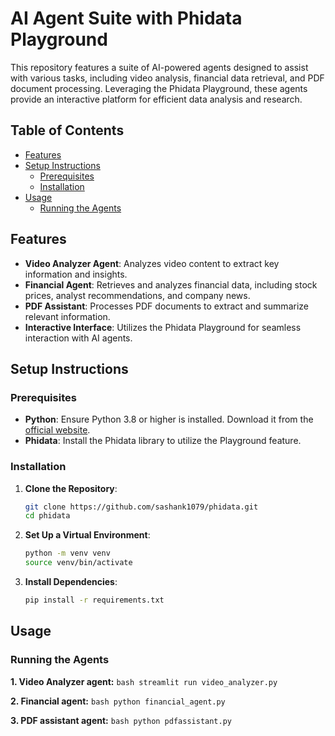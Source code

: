 # AI Agent Suite with Phidata Playground

This repository features a suite of AI-powered agents designed to assist with various tasks, including video analysis, financial data retrieval, and PDF document processing. Leveraging the Phidata Playground, these agents provide an interactive platform for efficient data analysis and research.

## Table of Contents

- [Features](#features)
- [Setup Instructions](#setup-instructions)
  - [Prerequisites](#prerequisites)
  - [Installation](#installation)
- [Usage](#usage)
  - [Running the Agents](#running-the-agents)



## Features

- **Video Analyzer Agent**: Analyzes video content to extract key information and insights.
- **Financial Agent**: Retrieves and analyzes financial data, including stock prices, analyst recommendations, and company news.
- **PDF Assistant**: Processes PDF documents to extract and summarize relevant information.
- **Interactive Interface**: Utilizes the Phidata Playground for seamless interaction with AI agents.

## Setup Instructions

### Prerequisites

- **Python**: Ensure Python 3.8 or higher is installed. Download it from the [official website](https://www.python.org/downloads/).
- **Phidata**: Install the Phidata library to utilize the Playground feature.

### Installation

1. **Clone the Repository**:
   ```bash
   git clone https://github.com/sashank1079/phidata.git
   cd phidata

2. **Set Up a Virtual Environment**:
   ```bash
   python -m venv venv
   source venv/bin/activate
   ```

3. **Install Dependencies**:
   ```bash
   pip install -r requirements.txt
   ```

## Usage

### Running the Agents

**1. Video Analyzer agent:**
    ```bash
    streamlit run video_analyzer.py
    ```

**2. Financial agent:**
    ```bash
    python financial_agent.py
    ```

**3. PDF assistant agent:**
    ```bash
    python pdfassistant.py
    ```

